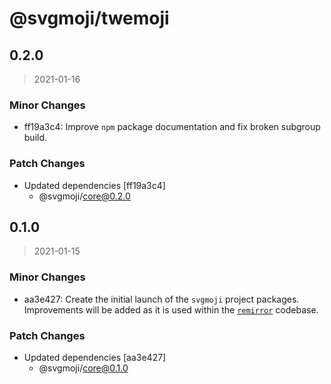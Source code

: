 # @svgmoji/twemoji

## 0.2.0

> 2021-01-16

### Minor Changes

- ff19a3c4: Improve `npm` package documentation and fix broken subgroup build.

### Patch Changes

- Updated dependencies [ff19a3c4]
  - @svgmoji/core@0.2.0

## 0.1.0

> 2021-01-15

### Minor Changes

- aa3e427: Create the initial launch of the `svgmoji` project packages. Improvements will be added as it is used within the [`remirror`](https://remirror.io) codebase.

### Patch Changes

- Updated dependencies [aa3e427]
  - @svgmoji/core@0.1.0
